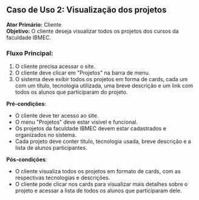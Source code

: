 ## Caso de Uso 2: Visualização dos projetos
**Ator Primário:** Cliente  
**Objetivo:** O cliente deseja visualizar todos os projetos dos cursos da faculdade IBMEC.

### Fluxo Principal:
1. O cliente precisa acessar o site.
2. O cliente deve clicar em "Projetos" na barra de menu.
3. O sistema deve exibir todos os projetos em forma de cards, cada um com um título, tecnologia utilizada, uma breve descrição e um link com todos os alunos que participaram do projeto.

**Pré-condições**:

- O cliente deve ter acesso ao site.
- O menu "Projetos" deve estar visível e funcional.
- Os projetos da faculdade IBMEC devem estar cadastrados e organizados no sistema.
- Cada projeto deve conter título, tecnologia usada, breve descrição e a lista de alunos participantes.

**Pós-condições**:

- O cliente visualiza todos os projetos em formato de cards, com as respectivas tecnologias e descrições.
- O cliente pode clicar nos cards para visualizar mais detalhes sobre o projeto e acessar a lista de todos os alunos que participaram dele.
